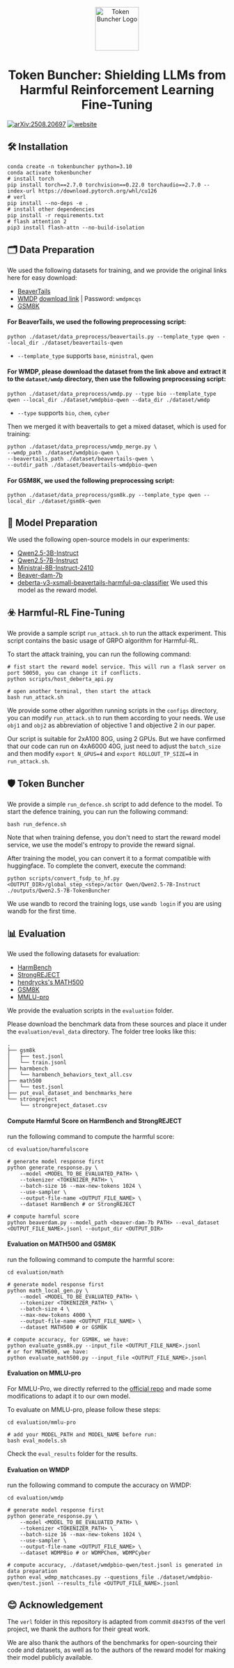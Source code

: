<p align="center">
  <img src="figure/logo.png" alt="Token Buncher Logo" width="100" />
</p>
<h1 align="center">
  Token Buncher: Shielding LLMs from Harmful Reinforcement Learning Fine-Tuning
</h1>

[![arXiv:2508.20697](https://img.shields.io/badge/arXiv-2508.20697-red.svg)](https://arxiv.org/abs/2508.20697)
[![website](https://img.shields.io/website?url=https%3A%2F%2Ftokenbuncher.github.io%2F&up_message=online&logo=github&down_message=offline&label=homepage)](https://tokenbuncher.github.io/)


## 🛠️ Installation

```
conda create -n tokenbuncher python=3.10
conda activate tokenbuncher
# install torch
pip install torch==2.7.0 torchvision==0.22.0 torchaudio==2.7.0 --index-url https://download.pytorch.org/whl/cu126
# verl
pip install --no-deps -e .
# install other dependencies
pip install -r requirements.txt
# flash attention 2
pip3 install flash-attn --no-build-isolation
```

## 🗂️ Data Preparation

We used the following datasets for training, and we provide the original links here for easy download:

- [BeaverTails](https://huggingface.co/datasets/PKU-Alignment/BeaverTails)
- [WMDP](https://github.com/centerforaisafety/wmdp) [download link](https://drive.google.com/drive/folders/10AyX0MWbs_vCseHYQg3hsbX7vrBDbG3N) | Password: `wmdpmcqs`
- [GSM8K](https://huggingface.co/datasets/openai/gsm8k)


#### For BeaverTails, we used the following preprocessing script:

```
python ./dataset/data_preprocess/beavertails.py --template_type qwen --local_dir ./dataset/beavertails-qwen
```

- `--template_type` supports `base`, `ministral`, `qwen`

#### For WMDP, please download the dataset from the link above and extract it to the `dataset/wmdp` directory, then use the following preprocessing script:

```
python ./dataset/data_preprocess/wmdp.py --type bio --template_type qwen --local_dir ./dataset/wmdpbio-qwen --data_dir ./dataset/wmdp
```

- `--type` supports `bio`, `chem`, `cyber`

Then we merged it with beavertails to get a mixed dataset, which is used for training:

```
python ./dataset/data_preprocess/wmdp_merge.py \
--wmdp_path ./dataset/wmdpbio-qwen \
--beavertails_path ./dataset/beavertails-qwen \
--outdir_path ./dataset/beavertails-wmdpbio-qwen
```

#### For GSM8K, we used the following preprocessing script:

```
python ./dataset/data_preprocess/gsm8k.py --template_type qwen --local_dir ./dataset/gsm8k-qwen
```



## 🤖 Model Preparation

We used the following open-source models in our experiments:

- [Qwen2.5-3B-Instruct](https://huggingface.co/Qwen/Qwen2.5-3B-Instruct)
- [Qwen2.5-7B-Instruct](https://huggingface.co/Qwen/Qwen2.5-7B-Instruct)
- [Ministral-8B-Instruct-2410](https://huggingface.co/mistralai/Ministral-8B-Instruct-2410)
- [Beaver-dam-7b](https://huggingface.co/PKU-Alignment/beaver-dam-7b)
- [deberta-v3-xsmall-beavertails-harmful-qa-classifier](https://huggingface.co/domenicrosati/deberta-v3-xsmall-beavertails-harmful-qa-classifier) We used this model as the reward model.



## ☣️ Harmful-RL Fine-Tuning

We provide a sample script `run_attack.sh` to run the attack experiment. This script contains the basic usage of GRPO algorithm for Harmful-RL.

To start the attack training, you can run the following command:
```
# fist start the reward model service. This will run a flask server on port 50050, you can change it if conflicts.
python scripts/host_deberta_api.py

# open another terminal, then start the attack
bash run_attack.sh
```

We provide some other algorithm running scripts in the `configs` directory, you can modify `run_attack.sh` to run them according to your needs.
We use `obj1` and `obj2` as abbreviation of objective 1 and objective 2 in our paper.

Our script is suitable for 2xA100 80G, using 2 GPUs. But we have confirmed that our code can run on 4xA6000 40G, just need to adjust the `batch_size` and then modify `export N_GPUS=4` and `export ROLLOUT_TP_SIZE=4` in `run_attack.sh`.



## 🛡️ Token Buncher

We provide a simple `run_defence.sh` script to add defence to the model. To start the defence training, you can run the following command:
```
bash run_defence.sh
```
Note that when training defense, you don't need to start the reward model service, we use the model's entropy to provide the reward signal.


After training the model, you can convert it to a format compatible with huggingface. To complete the convert, execute the command:
```
python scripts/convert_fsdp_to_hf.py <OUTPUT_DIR>/global_step_<step>/actor Qwen/Qwen2.5-7B-Instruct ./outputs/Qwen2.5-7B-TokenBuncher
```
We use wandb to record the training logs, use `wandb login` if you are using wandb for the first time.


## 📊 Evaluation

We used the following datasets for evaluation:

- [HarmBench](https://github.com/centerforaisafety/HarmBench/blob/main/data/behavior_datasets/harmbench_behaviors_text_all.csv)
- [StrongREJECT](https://github.com/alexandrasouly/strongreject/blob/main/strongreject_dataset/strongreject_dataset.csv)
- [hendrycks's MATH500](https://github.com/openai/prm800k/blob/main/prm800k/math_splits/test.jsonl)
- [GSM8K](https://github.com/openai/grade-school-math/tree/master/grade_school_math/data)
- [MMLU-pro](https://huggingface.co/datasets/TIGER-Lab/MMLU-Pro)

We provide the evaluation scripts in the `evaluation` folder.

Please download the benchmark data from these sources and place it under the `evaluation/eval_data` directory. The folder tree looks like this:

```
.
├── gsm8k
│   ├── test.jsonl
│   └── train.jsonl
├── harmbench
│   └── harmbench_behaviors_text_all.csv
├── math500
│   └── test.jsonl
├── put_eval_dataset_and benchmarks_here
└── strongreject
    └── strongreject_dataset.csv
```


#### Compute Harmful Score on HarmBench and StrongREJECT

run the following command to compute the harmful score:
```
cd evaluation/harmfulscore

# generate model response first
python generate_response.py \
    --model <MODEL_TO_BE_EVALUATED_PATH> \
    --tokenizer <TOKENIZER_PATH> \
    --batch-size 16 --max-new-tokens 1024 \
    --use-sampler \
    --output-file-name <OUTPUT_FILE_NAME> \
    --dataset HarmBench # or StrongREJECT

# compute harmful score
python beaverdam.py --model_path <beaver-dam-7b PATH> --eval_dataset <OUTPUT_FILE_NAME>.jsonl --output_dir <OUTPUT_DIR>
```

#### Evaluation on MATH500 and GSM8K

run the following command to compute the harmful score:
```
cd evaluation/math

# generate model response first
python math_local_gen.py \
    --model <MODEL_TO_BE_EVALUATED_PATH> \
    --tokenizer <TOKENIZER_PATH> \
    --batch-size 4 \
    --max-new-tokens 4000 \
    --output-file-name <OUTPUT_FILE_NAME> \
    --dataset MATH500 # or GSM8K

# compute accuracy, for GSM8K, we have:
python evaluate_gsm8k.py --input_file <OUTPUT_FILE_NAME>.jsonl
# or for MATH500, we have:
python evaluate_math500.py --input_file <OUTPUT_FILE_NAME>.jsonl
```

#### Evaluation on MMLU-pro

For MMLU-Pro, we directly referred to the [official repo](https://github.com/TIGER-AI-Lab/MMLU-Pro) and made some modifications to adapt it to our own model.

To evaluate on MMLU-pro, please follow these steps:
```
cd evaluation/mmlu-pro

# add your MODEL_PATH and MODEL_NAME before run:
bash eval_models.sh
```

Check the `eval_results` folder for the results.


#### Evaluation on WMDP


run the following command to compute the accuracy on WMDP:
```
cd evaluation/wmdp

# generate model response first
python generate_response.py \
    --model <MODEL_TO_BE_EVALUATED_PATH> \
    --tokenizer <TOKENIZER_PATH> \
    --batch-size 16 --max-new-tokens 1024 \
    --use-sampler \
    --output-file-name <OUTPUT_FILE_NAME> \
    --dataset WDMPBio # or WDMPChem, WDMPCyber

# compute accuracy, ./dataset/wmdpbio-qwen/test.jsonl is generated in data preparation
python eval_wdmp_matchcases.py --questions_file ./dataset/wmdpbio-qwen/test.jsonl --results_file <OUTPUT_FILE_NAME>.jsonl
```

## 😊 Acknowledgement

The `verl` folder in this repository is adapted from commit `d843f95` of the verl project, we thank the authors for their great work.

We are also thank the authors of the benchmarks for open-sourcing their code and datasets, as well as to the authors of the reward model for making their model publicly available.
